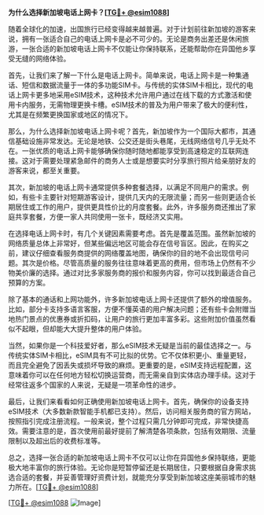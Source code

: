 **为什么选择新加坡电话上网卡？[[TG💪+ @esim1088](https://t.me/s/esim1088)]**

随着全球化的加速，出国旅行已经变得越来越普遍。对于计划前往新加坡的游客来说，拥有一张适合自己的电话上网卡是必不可少的。无论是商务出差还是休闲旅游，一张合适的新加坡电话上网卡不仅能让你保持联系，还能帮助你在异国他乡享受无缝的网络体验。

首先，让我们来了解一下什么是电话上网卡。简单来说，电话上网卡是一种集通话、短信和数据流量于一体的多功能SIM卡。与传统的实体SIM卡相比，现代的电话上网卡更多地采用eSIM技术，这种技术允许用户通过在线下载的方式激活和使用卡内服务，无需物理更换卡槽。eSIM技术的普及为用户带来了极大的便利性，尤其是在频繁更换国家或地区的情况下。

那么，为什么选择新加坡电话上网卡呢？首先，新加坡作为一个国际大都市，其通信基础设施非常发达。无论是地铁、公交还是街头巷尾，无线网络信号几乎无处不在。一张优质的电话上网卡能够确保你随时随地都能享受到高速稳定的互联网连接。这对于需要处理紧急邮件的商务人士或是想要实时分享旅行照片给亲朋好友的游客来说，都至关重要。

其次，新加坡的电话上网卡通常提供多种套餐选择，以满足不同用户的需求。例如，有些卡主要针对短期游客设计，提供几天内的无限流量；而另一些则更适合长期居住或工作的用户，提供更具性价比的月度套餐。此外，许多服务商还推出了家庭共享套餐，方便一家人共同使用一张卡，既经济又实用。

在选择电话上网卡时，有几个关键因素需要考虑。首先是覆盖范围。虽然新加坡的网络质量总体上非常好，但某些偏远地区可能会存在信号盲区。因此，在购买之前，建议仔细查看服务商提供的网络覆盖地图，确保你的目的地不会出现信号问题。其次是价格。尽管高质量的服务往往意味着更高的费用，但市场上仍然有不少物美价廉的选择。通过对比多家服务商的报价和服务内容，你可以找到最适合自己预算的方案。

除了基本的通话和上网功能外，许多新加坡电话上网卡还提供了额外的增值服务。比如，部分卡支持多语言客服，方便不懂英语的用户解决问题；还有些卡会附赠当地热门景点的优惠券或折扣码，让用户的旅行更加丰富多彩。这些附加价值虽然看似不起眼，但却能大大提升整体的用户体验。

当然，如果你是一个科技爱好者，那么eSIM技术无疑是当前的最佳选择之一。与传统实体SIM卡相比，eSIM具有不可比拟的优势。它不仅体积更小、重量更轻，而且完全避免了因丢失或损坏导致的麻烦。更重要的是，eSIM支持远程配置，这意味着你可以在任何地方轻松切换运营商，而无需亲自到实体店办理手续。这对于经常往返多个国家的人来说，无疑是一项革命性的进步。

最后，让我们来看看如何正确使用新加坡电话上网卡。首先，确保你的设备支持eSIM技术（大多数新款智能手机都已支持）。然后，访问相关服务商的官方网站，按照指引完成注册流程。一般来说，整个过程只需几分钟即可完成，非常快捷高效。需要注意的是，首次使用前最好提前了解清楚各项条款，包括有效期限、流量限制以及超出后的收费标准等。

总之，选择一张合适的新加坡电话上网卡不仅可以让你在异国他乡保持联络，更能极大地丰富你的旅行体验。无论你是短暂停留还是长期居住，只要根据自身需求挑选合适的套餐，并妥善管理好资费计划，就能充分享受到新加坡这座美丽城市的魅力所在。[[TG💪+ @esim1088](https://t.me/s/esim1088)]

[[TG💪+ @esim1088](https://t.me/s/esim1088) ![Image](https://i.postimg.cc/4NQfJmqS/Snipaste-2025-05-13-00-14-12.png)]